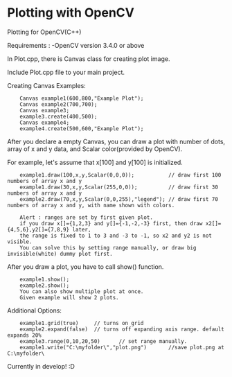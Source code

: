 # Plotting with OpenCV
Plotting for OpenCV(C++)

Requirements :
        -OpenCV version 3.4.0 or above

In Plot.cpp, there is Canvas class for creating plot image.

Include Plot.cpp file to your main project.

Creating Canvas Examples:

        Canvas example1(600,800,"Example Plot");
        Canvas example2(700,700);
        Canvas example3;
        example3.create(400,500);
        Canvas example4;
        example4.create(500,600,"Example Plot");
        
After you declare a empty Canvas, you can draw a plot with number of dots, array of x and y data, and Scalar color(provided by OpenCV).


For example, let's assume that x[100] and y[100] is initialized.

        example1.draw(100,x,y,Scalar(0,0,0));           // draw first 100 numbers of array x and y
        example1.draw(30,x,y,Scalar(255,0,0));          // draw first 30 numbers of array x and y
        example2.draw(70,x,y,Scalar(0,0,255),"legend"); // draw first 70 numbers of array x and y, with name shown with colors.
        
        Alert : ranges are set by first given plot.
        if you draw x[]={1,2,3} and y[]={-1,-2,-3} first, then draw x2[]={4,5,6},y2[]={7,8,9} later,
        the range is fixed to 1 to 3 and -3 to -1, so x2 and y2 is not visible.
        You can solve this by setting range manually, or draw big invisible(white) dummy plot first.
        
        
After you draw a plot, you have to call show() function.

        example1.show();
        example2.show();
        You can also show multiple plot at once.
        Given example will show 2 plots.
        
Additional Options:

        example1.grid(true)     // turns on grid
        example2.expand(false)  // turns off expanding axis range. default expands 20%
        example3.range(0,10,20,50)      // set range manually.
        example1.write("C:\myfolder\","plot.png")       //save plot.png at C:\myfolder\
        
        


Currently in develop! :D
